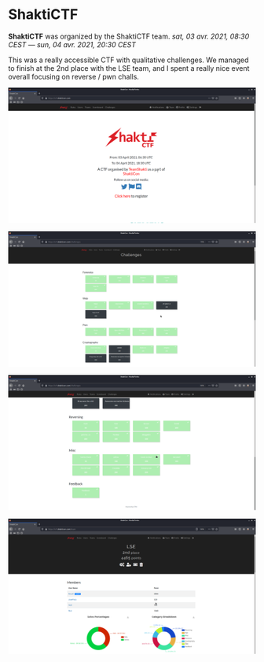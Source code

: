 # ShaktiCTF

**ShaktiCTF** was organized by the ShaktiCTF team. *sat, 03 avr. 2021, 08:30 CEST — sun, 04 avr. 2021, 20:30 CEST*

This was a really accessible CTF with qualitative challenges. We managed to finish at the 2nd place with the LSE team, and I spent a really nice event overall focusing on reverse / pwn challs.

![ctf](Images/ctf.png)

![challs1](Images/challs1.png)

![challs2](Images/challs2.png)

![team](Images/team.png)
